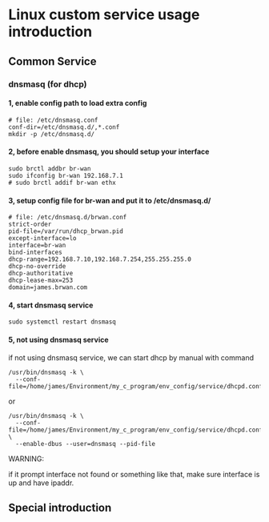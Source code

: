 # Linux custom service usage introduction

## Common Service

### dnsmasq (for dhcp)

#### 1, enable config path to load extra config

```config
# file: /etc/dnsmasq.conf
conf-dir=/etc/dnsmasq.d/,*.conf
mkdir -p /etc/dnsmasq.d/
```

#### 2, before enable dnsmasq, you should setup your interface

```shell
sudo brctl addbr br-wan
sudo ifconfig br-wan 192.168.7.1
# sudo brctl addif br-wan ethx
```

#### 3, setup config file for br-wan and put it to /etc/dnsmasq.d/

```config
# file: /etc/dnsmasq.d/brwan.conf
strict-order
pid-file=/var/run/dhcp_brwan.pid
except-interface=lo
interface=br-wan
bind-interfaces
dhcp-range=192.168.7.10,192.168.7.254,255.255.255.0
dhcp-no-override
dhcp-authoritative
dhcp-lease-max=253
domain=james.brwan.com
```

#### 4, start dnsmasq service

```shell
sudo systemctl restart dnsmasq
```
#### 5, not using dnsmasq service

if not using dnsmasq service, we can start dhcp by manual with command

```shell
/usr/bin/dnsmasq -k \
  --conf-file=/home/james/Environment/my_c_program/env_config/service/dhcpd.conf
```
or
```shell
/usr/bin/dnsmasq -k \
  --conf-file=/home/james/Environment/my_c_program/env_config/service/dhcpd.conf \
  --enable-dbus --user=dnsmasq --pid-file
```

WARNING: 

if it prompt interface not found or something like that,
make sure interface is up and have ipaddr.

## Special introduction

